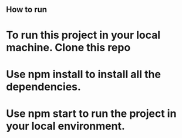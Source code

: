 ## How to run
# To run this project in your local machine. Clone this repo
# Use npm install to install all the dependencies.
# Use npm start to run the project in your local environment.
